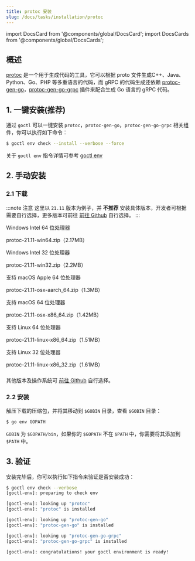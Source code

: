 ```yaml
---
title: protoc 安装
slug: /docs/tasks/installation/protoc
---
```


import DocsCard from '@components/global/DocsCard';
import DocsCards from '@components/global/DocsCards';

## 概述

<a href="https://protobuf.dev/" target="_blank">protoc</a> 是一个用于生成代码的工具，它可以根据 proto 文件生成C++、Java、Python、Go、PHP 等多重语言的代码，而 gRPC 的代码生成还依赖 <a href="https://github.com/golang/protobuf/tree/master/protoc-gen-go" target="_blank">protoc-gen-go</a>，<a href="https://pkg.go.dev/google.golang.org/grpc/cmd/protoc-gen-go-grpc" target="_blank">protoc-gen-go-grpc</a> 插件来配合生成 Go 语言的 gRPC 代码。

## 1. 一键安装(推荐)

通过 `goctl` 可以一键安装 `protoc`，`protoc-gen-go`，`protoc-gen-go-grpc` 相关组件，你可以执行如下命令：

```bash
$ goctl env check --install --verbose --force
```

关于 `goctl env` 指令详情可参考 <a href="/docs/tutorials/cli/env" target="_blank">goctl env</a>

## 2. 手动安装

### 2.1 下载

:::note 注意
这里以 `21.11` 版本为例子，并 **不推荐** 安装具体版本，开发者可根据需要自行选择，更多版本可前往 [前往 Github](https://github.com/protocolbuffers/protobuf/releases) 自行选择。
:::

<DocsCards>

<DocsCard 
header="Microsoft Windows" 
href="https://github.com/protocolbuffers/protobuf/releases/download/v21.11/protoc-21.11-win64.zip" >
    <p>Windows Intel 64 位处理器</p>
    <a>protoc-21.11-win64.zip（2.17MB）</a>
</DocsCard>

<DocsCard 
header="Microsoft Windows" 
href="https://github.com/protocolbuffers/protobuf/releases/download/v21.11/protoc-21.11-win32.zip" >
    <p>Windows Intel 32 位处理器</p>
    <a>protoc-21.11-win32.zip（2.2MB）</a>
</DocsCard>

<DocsCard 
header="Apple macOS（ARM64）" 
href="https://github.com/protocolbuffers/protobuf/releases/download/v21.11/protoc-21.11-osx-aarch_64.zip" >
    <p>支持 macOS Apple 64 位处理器</p>
    <a>protoc-21.11-osx-aarch_64.zip（1.3MB）</a>
</DocsCard>

<DocsCard 
header="Apple macOS（x86-64）" 
href="https://github.com/protocolbuffers/protobuf/releases/download/v21.11/protoc-21.11-osx-x86_64.zip" >
    <p>支持 macOS 64 位处理器</p>
    <a>protoc-21.11-osx-x86_64.zip（1.42MB）</a>
</DocsCard>

<DocsCard 
header="Linux" 
href="https://github.com/protocolbuffers/protobuf/releases/download/v21.11/protoc-21.11-linux-x86_64.zip" >
    <p>支持 Linux 64 位处理器</p>
    <a>protoc-21.11-linux-x86_64.zip（1.51MB）</a>
</DocsCard>

<DocsCard 
header="Linux" 
href="https://github.com/protocolbuffers/protobuf/releases/download/v21.11/protoc-21.11-linux-x86_32.zip" >
    <p>支持 Linux 32 位处理器</p>
    <a>protoc-21.11-linux-x86_32.zip（1.61MB）</a>
</DocsCard>

</DocsCards>

###

其他版本及操作系统可 [前往 Github](https://github.com/protocolbuffers/protobuf/releases) 自行选择。

### 2.2 安装

解压下载的压缩包，并将其移动到 `$GOBIN` 目录，查看 `$GOBIN` 目录：

```bash
$ go env GOPATH
```

`GOBIN` 为 `$GOPATH/bin`，如果你的 `$GOPATH` 不在 `$PATH` 中，你需要将其添加到 `$PATH` 中。

## 3. 验证

安装完毕后，你可以执行如下指令来验证是否安装成功：

```bash
$ goctl env check --verbose
[goctl-env]: preparing to check env

[goctl-env]: looking up "protoc"
[goctl-env]: "protoc" is installed

[goctl-env]: looking up "protoc-gen-go"
[goctl-env]: "protoc-gen-go" is installed

[goctl-env]: looking up "protoc-gen-go-grpc"
[goctl-env]: "protoc-gen-go-grpc" is installed

[goctl-env]: congratulations! your goctl environment is ready!
```
